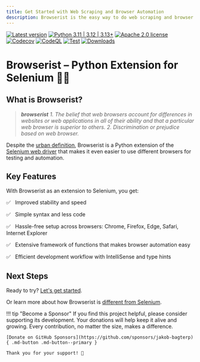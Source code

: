```yaml
---
title: Get Started with Web Scraping and Browser Automation
description: Browserist is the easy way to do web scraping and browser automation with Python and as an extension for the Selenium web driver.
---
```


[![Latest version](https://img.shields.io/static/v1?label=version&message=1.7.0&color=yellowgreen)](https://github.com/jakob-bagterp/browserist/releases/latest)
[![Python 3.11 | 3.12 | 3.13+](https://img.shields.io/static/v1?label=python&message=3.11%20|%203.12%20|%203.13%2B&color=blueviolet)](https://www.python.org)
[![Apache 2.0 license](https://img.shields.io/static/v1?label=license&message=Apache%202.0&color=blue)](https://github.com/jakob-bagterp/browserist/blob/master/LICENSE.md)
[![Codecov](https://codecov.io/gh/jakob-bagterp/browserist/branch/master/graph/badge.svg?token=1JL65T099J)](https://codecov.io/gh/jakob-bagterp/browserist)
[![CodeQL](https://github.com/jakob-bagterp/browserist/actions/workflows/github-code-scanning/codeql/badge.svg)](https://github.com/jakob-bagterp/browserist/actions/workflows/github-code-scanning/codeql)
[![Test](https://github.com/jakob-bagterp/browserist/actions/workflows/test.yml/badge.svg)](https://github.com/jakob-bagterp/browserist/actions/workflows/test.yml)
[![Downloads](https://static.pepy.tech/badge/browserist)](https://pepy.tech/project/browserist)

# Browserist – Python Extension for Selenium 👨‍💻
## What is Browserist?
> ***browserist***
> *1. The belief that web browsers account for differences in websites or web applications in all of their ability and that a particular web browser is superior to others.*
> *2. Discrimination or prejudice based on web browser.*

Despite the [urban definition](https://www.urbandictionary.com/define.php?term=browserist), Browserist is a Python extension of the [Selenium web driver](https://www.selenium.dev/) that makes it even easier to use different browsers for testing and automation.

## Key Features
With Browserist as an extension to Selenium, you get:

:white_check_mark: &nbsp;&nbsp;Improved stability and speed

:white_check_mark: &nbsp;&nbsp;Simple syntax and less code

:white_check_mark: &nbsp;&nbsp;Hassle-free setup across browsers: Chrome, Firefox, Edge, Safari, Internet Explorer

:white_check_mark: &nbsp;&nbsp;Extensive framework of functions that makes browser automation easy

:white_check_mark: &nbsp;&nbsp;Efficient development workflow with IntelliSense and type hints

## Next Steps
Ready to try? [Let's get started](getting-started/index.md).

Or learn more about how Browserist is [different from Selenium](difference-from-selenium.md).

!!! tip "Become a Sponsor"
    If you find this project helpful, please consider supporting its development. Your donations will help keep it alive and growing. Every contribution, no matter the size, makes a difference.

    [Donate on GitHub Sponsors](https://github.com/sponsors/jakob-bagterp){ .md-button .md-button--primary }

    Thank you for your support! 🙌
